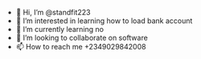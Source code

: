 - 👋 Hi, I’m @standfit223
- 👀 I’m interested in learning how to load bank account 
- 🌱 I’m currently learning no
- 💞️ I’m looking to collaborate on software 
- 📫 How to reach me +2349029842008

<!---
standfit223/standfit223 is a ✨ special ✨ repository because its `README.md` (this file) appears on your GitHub profile.
You can click the Preview link to take a look at your changes.
--->
